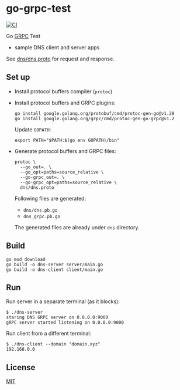 # go-grpc-test

[![CI](https://github.com/iamazeem/go-grpc-test/actions/workflows/ci.yml/badge.svg)](https://github.com/iamazeem/go-grpc-test/actions/workflows/ci.yml)

Go [GRPC](https://grpc.io/) Test

- sample DNS client and server apps

See [dns/dns.proto](dns/dns.proto) for request and response.

## Set up

- Install protocol buffers compiler (`protoc`)

- Install protocol buffers and GRPC plugins:

  ```shell
  go install google.golang.org/protobuf/cmd/protoc-gen-go@v1.28
  go install google.golang.org/grpc/cmd/protoc-gen-go-grpc@v1.2
  ```

  Update `GOPATH`:

  ```shell
  export PATH="$PATH:$(go env GOPATH)/bin"
  ```

- Generate protocol buffers and GRPC files:

  ```shell
  protoc \
    --go_out=. \
    --go_opt=paths=source_relative \
    --go-grpc_out=. \
    --go-grpc_opt=paths=source_relative \
    dns/dns.proto
  ```

  Following files are generated:

  - `dns/dns.pb.go`
  - `dns_grpc.pb.go`

  The generated files are already under `dns` directory.

## Build

```shell
go mod download
go build -o dns-server server/main.go
go build -o dns-client client/main.go
```

## Run

Run server in a separate terminal (as it blocks):

```shell
$ ./dns-server
staring DNS GRPC server on 0.0.0.0:9000
gRPC server started listening on 0.0.0.0:9000
```

Run client from a different terminal:

```shell
$ ./dns-client --domain "domain.xyz"
192.168.0.0
```

## License

[MIT](./LICENSE)
